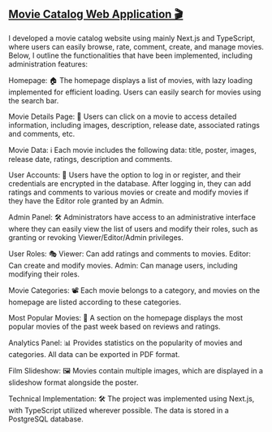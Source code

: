 [Movie Catalog Web Application 🎬](https://mymoviecatalog.vercel.app/)
---------------------------------------------------------------------------------------------

I developed a movie catalog website using mainly Next.js and TypeScript, where users can easily browse, rate, comment, create, and manage movies. Below, I outline the functionalities that have been implemented, including administration features:

Homepage: 🏠
The homepage displays a list of movies, with lazy loading implemented for efficient loading.
Users can easily search for movies using the search bar.

Movie Details Page: 🎥
Users can click on a movie to access detailed information, including images, description, release date, associated ratings and comments, etc.

Movie Data: ℹ️
Each movie includes the following data: title, poster, images, release date, ratings, description and comments.

User Accounts: 👥
Users have the option to log in or register, and their credentials are encrypted in the database.
After logging in, they can add ratings and comments to various movies or create and modify movies if they have the Editor role granted by an Admin.

Admin Panel: 🛠️
Administrators have access to an administrative interface where they can easily view the list of users and modify their roles, such as granting or revoking Viewer/Editor/Admin privileges.

User Roles: 🎭
Viewer: Can add ratings and comments to movies.
Editor: Can create and modify movies.
Admin: Can manage users, including modifying their roles.

Movie Categories: 📽️
Each movie belongs to a category, and movies on the homepage are listed according to these categories.

Most Popular Movies: 🌟
A section on the homepage displays the most popular movies of the past week based on reviews and ratings.

Analytics Panel: 📊
Provides statistics on the popularity of movies and categories.
All data can be exported in PDF format.

Film Slideshow: 🖼️
Movies contain multiple images, which are displayed in a slideshow format alongside the poster.

Technical Implementation: 🛠️
The project was implemented using Next.js, with TypeScript utilized wherever possible. The data is stored in a PostgreSQL database.
